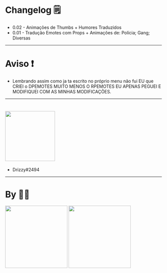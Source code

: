 # Changelog 🗒

- 0.02 - Animações de Thumbs + Humores Traduzidos 
- 0.01 - Tradução Emotes com Props + Animações de: Polícia; Gang; Diversas

-----------------------------------

# Aviso ❗

- Lembrando assim como ja ta escrito no próprio menu não fui EU que CRIEI o DPEMOTES MUITO MENOS O RPEMOTES EU APENAS PEGUEI E MODIFIQUEI COM AS MINHAS MODIFICAÇÕES.

-----------------------------------

# <img src="https://user-images.githubusercontent.com/58755462/224489762-fda7b3af-b89c-483f-b0c1-b9a4b7f13be7.png" width="160">
- Drizzy#2494

-----------------------------------

# By 🐺👻

<img src="https://user-images.githubusercontent.com/58755462/224489841-b34532e6-e223-4304-b366-07ebe2ce3ed6.jpg" width="200">  <img src="https://user-images.githubusercontent.com/58755462/224489955-4a3ee061-5386-4b80-a7a3-949c0a112dd6.png" width="200">
